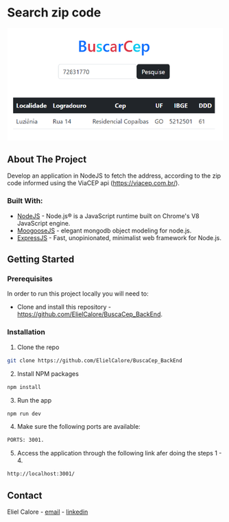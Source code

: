 # Search zip code

![Search zip code](/assets/images/print.png)

## About The Project

Develop an application in NodeJS to fetch the address, according to the zip code
informed using the ViaCEP api (https://viacep.com.br/).

### Built With:
- [NodeJS](https://nodejs.org/en/) - Node.js® is a JavaScript runtime built on Chrome's V8 JavaScript engine.
- [MoogooseJS](https://mongoosejs.com/) - elegant mongodb object modeling for node.js.
- [ExpressJS](https://expressjs.com/) - Fast, unopinionated, minimalist web framework for Node.js.


<!-- GETTING STARTED -->

## Getting Started

<!-- PLACEHOLDER FOR PROJECT OVERVIEW -->

### Prerequisites

In order to run this project locally you will need to:

- Clone and install this repository - https://github.com/ElielCalore/BuscaCep_BackEnd.

### Installation

1. Clone the repo

```sh
git clone https://github.com/ElielCalore/BuscaCep_BackEnd
```

2. Install NPM packages

```sh
npm install
```

3. Run the app

```sh
npm run dev
```

4. Make sure the following ports are available:

```sh
PORTS: 3001.
```

5. Access the application through the following link afer doing the steps 1 - 4.

```sh
http://localhost:3001/
```

<!-- CONTACT -->

## Contact

Eliel Calore - [email](mailto:elieldscalore@gmail.com) - [linkedin](https://www.linkedin.com/in/elielcalore/) 
